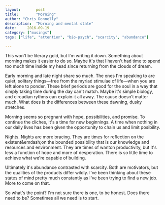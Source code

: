 ```yaml
---
layout:       post
title:        "Morning"
author: "Chris Donnelly"
description:  "Morning and mental state"
date:     2016-09-19
category: ["musings"]
tags: ["life", "attention", "bio-psych", "scarcity", "abundance"]

---
```


This won't be literary gold, but I'm writing it down. Something about morning makes it easier to do so. Maybe it's that I haven't had time to spend too much time inside my head since returning from the clouds of dream.

Early morning and late night share so much. The ones I'm speaking to are quiet, solitary things&mdash;free from the myriad stimulae of life&mdash;when you are left alone to ponder. These brief periods are good for the soul in a way that simply taking time during the day can't match. Maybe it's simple biology, and circadian rythms can explain it all away. The cause doesn't matter much. What does is the differences between these dawning, dusky stretches.

Morning seems so pregnant with hope, possibilities, and promise. To continue the cliches, it's a time for new beginnings. A time when nothing in our daily lives has been given the opportunity to chain us and limit posibility.

Nights. Nights are more bracing. They are times for reflection on the existent&emdash;on the bounded possibility that is our knowledge and resources and environment. They are times of wanton productivity, but it's less a function of hope and more of desperation. There is so little time to achieve what we're capable of building.

Ultimately it's abundance contrasted with scarcity. Both are motivators, but the qualities of the products differ wildly. I've been thinking about these states of mind pretty much constantly as I've been trying to find a new job. More to come on that.

So what's the point? I'm not sure there is one, to be honest. Does there need to be? Sometimes all we need is to start.
